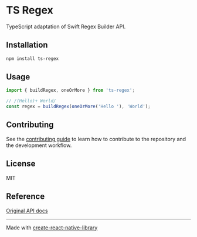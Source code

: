 # TS Regex

TypeScript adaptation of Swift Regex Builder API.

## Installation

```sh
npm install ts-regex
```

## Usage

```js
import { buildRegex, oneOrMore } from 'ts-regex';

// /(Hello)+ World/
const regex = buildRegex(oneOrMore('Hello '), 'World');
```

## Contributing

See the [contributing guide](CONTRIBUTING.md) to learn how to contribute to the repository and the development workflow.

## License

MIT

## Reference

[Original API docs](https://developer.apple.com/documentation/regexbuilder)

---

Made with [create-react-native-library](https://github.com/callstack/react-native-builder-bob)
